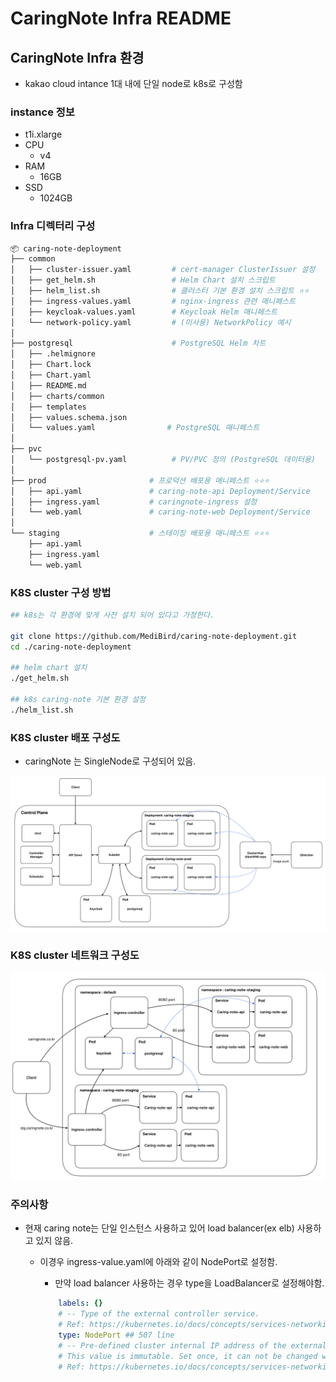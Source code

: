 # CaringNote Infra README

## CaringNote Infra 환경

* kakao cloud intance 1대 내에 단일 node로 k8s로 구성함

### instance 정보

* t1i.xlarge
* CPU
  * v4
* RAM
  * 16GB
* SSD
  * 1024GB

### Infra 디렉터리 구성

```sh
📦 caring-note-deployment
├── common
│   ├── cluster-issuer.yaml         # cert‑manager ClusterIssuer 설정
│   ├── get_helm.sh                 # Helm Chart 설치 스크립트
│   ├── helm_list.sh                # 클러스터 기본 환경 설치 스크립트 ⭐️⭐️
│   ├── ingress-values.yaml         # nginx‑ingress 관련 매니페스트
│   ├── keycloak-values.yaml        # Keycloak Helm 매니페스트
│   └── network-policy.yaml         # (미사용) NetworkPolicy 예시
│
├── postgresql                      # PostgreSQL Helm 차트
│   ├── .helmignore
│   ├── Chart.lock
│   ├── Chart.yaml
│   ├── README.md
│   ├── charts/common
│   ├── templates
│   ├── values.schema.json
│   └── values.yaml                # PostgreSQL 매니페스트
│
├── pvc
│   └── postgresql-pv.yaml          # PV/PVC 정의 (PostgreSQL 데이터용)
│
├── prod                       # 프로덕션 배포용 매니페스트 ⭐️⭐️⭐️
│   ├── api.yaml               # caring-note-api Deployment/Service
│   ├── ingress.yaml           # caringnote-ingress 설정
│   └── web.yaml               # caring-note-web Deployment/Service
│
└── staging                    # 스테이징 배포용 매니페스트 ⭐️⭐️⭐️
    ├── api.yaml
    ├── ingress.yaml
    └── web.yaml
```

### K8S cluster 구성 방법

```sh
## k8s는 각 환경에 맞게 사전 설치 되어 있다고 가정한다.

git clone https://github.com/MediBird/caring-note-deployment.git
cd ./caring-note-deployment

## helm chart 설치
./get_helm.sh

## k8s caring-note 기본 환경 설정
./helm_list.sh
```

### K8S cluster 배포 구성도

* caringNote 는 SingleNode로 구성되어 있음.

![deployment](./assets/deployment.png)



### K8S cluster 네트워크 구성도

![network](./assets/network.png)

### 주의사항

* 현재 caring note는 단일 인스턴스 사용하고 있어
  load balancer(ex elb) 사용하고 있지 않음.

  * 이경우 ingress-value.yaml에 아래와 같이 NodePort로 설정함.

    * 만약 load balancer 사용하는 경우 type을 LoadBalancer로 설정해야함.

    ```yaml
        labels: {}
        # -- Type of the external controller service.
        # Ref: https://kubernetes.io/docs/concepts/services-networking/service/#publishing-services-service-types
        type: NodePort ## 507 line
        # -- Pre-defined cluster internal IP address of the external controller service. Take care of collisions with existing services.
        # This value is immutable. Set once, it can not be changed without deleting and re-creating the service.
        # Ref: https://kubernetes.io/docs/concepts/services-networking/service/#choosing-your-own-ip-address
        
    ```
